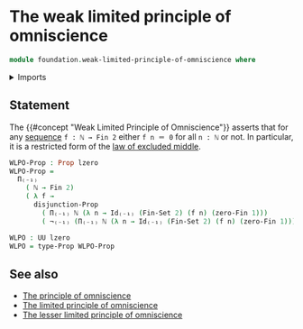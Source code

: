 # The weak limited principle of omniscience

```agda
module foundation.weak-limited-principle-of-omniscience where
```

<details><summary>Imports</summary>

```agda
open import elementary-number-theory.natural-numbers

open import foundation.disjunction-propositions
open import foundation.negation
open import foundation.universe-levels

open import foundation-core.propositions
open import foundation-core.sets

open import univalent-combinatorics.standard-finite-types
```

</details>

## Statement

The {{#concept "Weak Limited Principle of Omniscience"}} asserts that for any
[sequence](foundation.sequences.md) `f : ℕ → Fin 2` either `f n ＝ 0` for all
`n : ℕ` or not. In particular, it is a restricted form of the
[law of excluded middle](foundation.law-of-excluded-middle.md).

```agda
WLPO-Prop : Prop lzero
WLPO-Prop =
  Π₍₋₁₎
    ( ℕ → Fin 2)
    ( λ f →
      disjunction-Prop
        ( Π₍₋₁₎ ℕ (λ n → Id₍₋₁₎ (Fin-Set 2) (f n) (zero-Fin 1)))
        ( ¬₍₋₁₎ (Π₍₋₁₎ ℕ (λ n → Id₍₋₁₎ (Fin-Set 2) (f n) (zero-Fin 1)))))

WLPO : UU lzero
WLPO = type-Prop WLPO-Prop
```

## See also

- [The principle of omniscience](foundation.principle-of-omniscience.md)
- [The limited principle of omniscience](foundation.limited-principle-of-omniscience.md)
- [The lesser limited principle of omniscience](foundation.lesser-limited-principle-of-omniscience.md)
